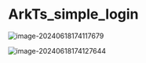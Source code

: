 # ArkTs_simple_login

![image-20240618174117679](C:\Users\admin\AppData\Roaming\Typora\typora-user-images\image-20240618174117679.png)







![image-20240618174127644](C:\Users\admin\AppData\Roaming\Typora\typora-user-images\image-20240618174127644.png)